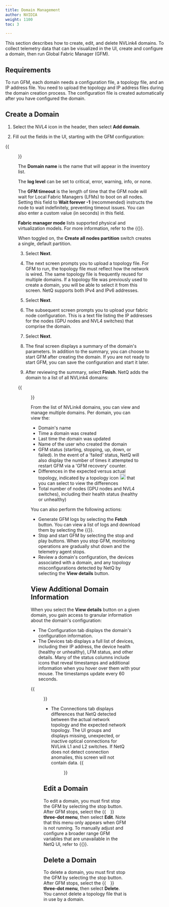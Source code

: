 ```yaml
---
title: Domain Management
author: NVIDIA
weight: 1100
toc: 3

---
```


This section describes how to create, edit, and delete NVLink4 domains. To collect telemetry data that can be visualized in the UI, create and configure a domain, then run Global Fabric Manager (GFM).

## Requirements

To run GFM, each domain needs a configuration file, a topology file, and an IP address file. You need to upload the topology and IP address files during the domain creation process. The configuration file is created automatically after you have configured the domain.

## Create a Domain

1. Select the NVL4 icon in the header, then select **Add domain**.

2. Fill out the fields in the UI, starting with the GFM configuration:

{{<figure src="/images/netq/domain-first-480.png" alt="wizard prompting user to configure GFM" width="550">}}

The **Domain name** is the name that will appear in the inventory list.

The **log level** can be set to critical, error, warning, info, or none.

The **GFM timeout** is the length of time that the GFM node will wait for Local Fabric Managers (LFMs) to boot on all nodes. Setting this field to **Wait forever -1** (recommended) instructs the node to wait indefinitely, preventing timeout issues. You can also enter a custom value (in seconds) in this field.

**Fabric manager mode** lists supported physical and virtualization models. For more information, refer to the {{<exlink url="https://docs.nvidia.com/datacenter/tesla/pdf/fabric-manager-user-guide.pdf" text="Fabric Manager User Guide">}}.

When toggled on, the **Create all nodes partition** switch creates a single, default partition.

3. Select **Next**.

4. The next screen prompts you to upload a topology file. For GFM to run, the topology file must reflect how the network is wired. The same topology file is frequently reused for multiple domains. If a topology file was previously used to create a domain, you will be able to select it from this screen. NetQ supports both IPv4 and IPv6 addresses.

5. Select **Next**.

6. The subsequent screen prompts you to upload your fabric node configuration. This is a text file listing the IP addresses for the nodes (GPU nodes and NVL4 switches) that comprise the domain. 

7. Select **Next**.

8. The final screen displays a summary of the domain's parameters. In addition to the summary, you can choose to start GFM after creating the domain. If you are not ready to start GFM, you can save the configuration and start it later.

9. After reviewing the summary, select **Finish**. NetQ adds the domain to a list of all NVLink4 domains:

{{<figure src="/images/netq/nvl4-test-domain-480.png" alt="" width="1150">}}

From the list of NVLink4 domains, you can view and manage multiple domains. Per domain, you can view the:

- Domain's name
- Time a domain was created
- Last time the domain was updated
- Name of the user who created the domain
- GFM status (starting, stopping, up, down, or failed). In the event of a 'failed' status, NetQ will also display the number of times it attempted to restart GFM via a 'GFM recovery' counter.
- Differences in the expected versus actual topology, indicated by a topology icon <img src="https://icons.cumulusnetworks.com/01-Interface-Essential/41-Hierachy-Organization/hierarchy.svg" height="18" width="18"/> that you can select to view the differences
- Total number of nodes (GPU nodes and NVL4 switches), including their health status (healthy or unhealthy)

You can also perform the following actions:

- Generate GFM logs by selecting the **Fetch** button. You can view a list of logs and download them by selecting the {{<link title="Debugging Files" text="file manager">}}.
- Stop and start GFM by selecting the stop and play buttons. When you stop GFM, monitoring operations are gradually shut down and the telemetry agent stops.
- Review a domain's configuration, the devices associated with a domain, and any topology misconfigurations detected by NetQ by selecting the **View details** button.

 ## View Additional Domain Information

 When you select the **View details** button on a given domain, you gain access to granular information about the domain's configuration:
<!-- insert pic from functioning setup-->
 - The Configuration tab displays the domain's configuration information.
 - The Devices tab displays a full list of devices, including their IP address, the device health (healthy or unhealthy), LFM status, and other details. Many of the status columns include icons that reveal timestamps and additional information when you hover over them with your mouse. The timestamps update every 60 seconds.
 <!-- insert pic from functioning setup-->
 {{<figure src="/images/netq/nvlink4-unhealthy.png" alt="devices summary for selected domain, including timestamp for an unhealthy device" width="1050">}}
 - The Connections tab displays differences that NetQ detected between the actual network topology and the expected network topology. The UI groups and displays missing, unexpected, or inactive optical connections for NVLink L1 and L2 switches. If NetQ does not detect connection anomalies, this screen will not contain data.
{{<figure src="/images/netq/connections-diff-nvlink-480.png" alt="" width="1050">}}

## Edit a Domain

To edit a domain, you must first stop the GFM by selecting the stop button. After GFM stops, select the {{<img src="https://icons.cumulusnetworks.com/01-Interface-Essential/03-Menu/navigation-menu-vertical.svg" height="14" width="14">}} **three-dot menu**, then select **Edit**. Note that this menu only appears when GFM is not running. To manually adjust and configure a broader range GFM variables that are unavailable in the NetQ UI, refer to {{<link title="Edit GFM Variables">}}.

## Delete a Domain

To delete a domain, you must first stop the GFM by selecting the stop button. After GFM stops, select the {{<img src="https://icons.cumulusnetworks.com/01-Interface-Essential/03-Menu/navigation-menu-vertical.svg" height="14" width="14">}} **three-dot menu**, then select **Delete**. You cannot delete a topology file that is in use by a domain.

